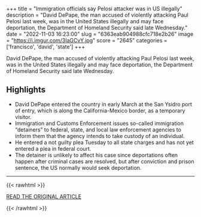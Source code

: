 +++
title = "Immigration officials say Pelosi attacker was in US illegally"
description = "David DePape, the man accused of violently attacking Paul Pelosi last week, was in the United States illegally and may face deportation, the Department of Homeland Security said late Wednesday."
date = "2022-11-03 16:23:00"
slug = "6363eab904988cfc718e2b26"
image = "https://i.imgur.com/3IaGCvY.jpg"
score = "2645"
categories = ['francisco', 'david', 'state']
+++

David DePape, the man accused of violently attacking Paul Pelosi last week, was in the United States illegally and may face deportation, the Department of Homeland Security said late Wednesday.

## Highlights

- David DePape entered the country in early March at the San Ysidro port of entry, which is along the California-Mexico border, as a temporary visitor.
- Immigration and Customs Enforcement issues so-called immigration “detainers” to federal, state, and local law enforcement agencies to inform them that the agency intends to take custody of an individual.
- He entered a not guilty plea Tuesday to all state charges and has not yet entered a plea in federal court.
- The detainer is unlikely to affect his case since deportations often happen after criminal cases are resolved, but after conviction and prison sentence, the US normally would seek deportation.

---

{{< rawhtml >}}
  <p class="article-category">
    <a target="_blank" href="https://www.cnn.com/2022/11/03/politics/david-depape-paul-pelosi-attack/index.html">READ THE ORIGINAL ARTICLE</a>
  </p>
{{< /rawhtml >}}
